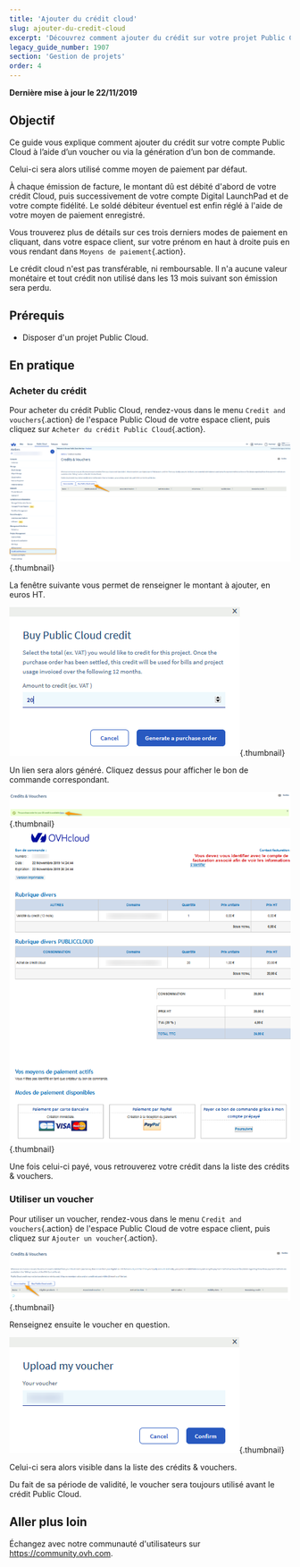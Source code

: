 ```yaml
---
title: 'Ajouter du crédit cloud'
slug: ajouter-du-credit-cloud
excerpt: 'Découvrez comment ajouter du crédit sur votre projet Public Cloud'
legacy_guide_number: 1907
section: 'Gestion de projets'
order: 4
---
```


**Dernière mise à jour le 22/11/2019**

## Objectif

Ce guide vous explique comment ajouter du crédit sur votre compte Public Cloud à l’aide d’un voucher ou via la génération d’un bon de commande.

Celui-ci sera alors utilisé comme moyen de paiement par défaut.

À chaque émission de facture, le montant dû est débité d'abord de votre crédit Cloud, puis successivement de votre compte Digital LaunchPad et de votre compte fidélité. Le soldé débiteur éventuel est enfin réglé à l'aide de votre moyen de paiement enregistré. 

Vous trouverez plus de détails sur ces trois derniers modes de paiement en cliquant, dans votre espace client, sur votre prénom en haut à droite puis en vous rendant dans `Moyens de paiement`{.action}.

Le crédit cloud n'est pas transférable, ni remboursable. Il n'a aucune valeur monétaire et tout crédit non utilisé dans les 13 mois suivant son émission sera perdu.

## Prérequis

* Disposer d'un projet Public Cloud.


## En pratique

### Acheter du crédit

Pour acheter du crédit Public Cloud, rendez-vous dans le menu `Credit and vouchers`{.action} de l'espace Public Cloud de votre espace client, puis cliquez sur `Acheter du crédit Public Cloud`{.action}.


![addpubliccloudcredit](images/buycredit1.png){.thumbnail}

La fenêtre suivante vous permet de renseigner le montant à ajouter, en euros HT.

![addpubliccloudcredit](images/buycredit2.png){.thumbnail}

Un lien sera alors généré. Cliquez dessus pour afficher le bon de commande correspondant.

![addpubliccloudcredit](images/buycredit3.png){.thumbnail}
![addpubliccloudcredit](images/buycredit4.png){.thumbnail}

Une fois celui-ci payé, vous retrouverez votre crédit dans la liste des crédits & vouchers.

### Utiliser un voucher

Pour utiliser un voucher, rendez-vous dans le menu `Credit and vouchers`{.action} de l'espace Public Cloud de votre espace client, puis cliquez sur `Ajouter un voucher`{.action}.

![addpubliccloudcredit](images/buycredit6.png){.thumbnail}

Renseignez ensuite le voucher en question.

![addpubliccloudcredit](images/buycredit7.png){.thumbnail}

Celui-ci sera alors visible dans la liste des crédits & vouchers.

Du fait de sa période de validité, le voucher sera toujours utilisé avant le crédit Public Cloud.

## Aller plus loin

Échangez avec notre communauté d'utilisateurs sur <https://community.ovh.com>.
